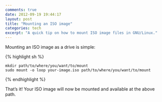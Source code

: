 ```yaml
---
comments: true
date: 2012-09-19 19:44:17
layout: post
title: "Mounting an ISO image"
categories: tech
excerpt: "A quick tip on how to mount ISO image files in GNU/Linux."
---
```


Mounting an ISO image as a drive is simple:

{% highlight sh %}

    mkdir path/to/where/you/want/to/mount
    sudo mount -o loop your-image.iso path/to/where/you/want/to/mount

{% endhighlight %}

That&rsquo;s it! Your ISO image will now be mounted and available at the above path.
